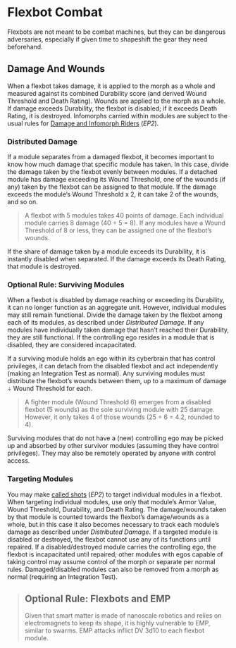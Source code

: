# Flexbot Combat

Flexbots are not meant to be combat machines, but they can be dangerous adversaries, especially if given time to shapeshift the gear they need beforehand.

## Damage And Wounds

When a flexbot takes damage, it is applied to the morph as a whole and measured against its combined Durability score (and derived Wound Threshold and Death Rating). Wounds are applied to the morph as a whole. If damage exceeds Durability, the flexbot is disabled; if it exceeds Death Rating, it is destroyed. Infomorphs carried within modules are subject to the usual rules for [Damage and Infomorph Riders](../../13/15-hardware-damage.md#damage-and-infomorph-riders) (_EP2_).

### Distributed Damage

If a module separates from a damaged flexbot, it becomes important to know how much damage that specific module has taken. In this case, divide the damage taken by the flexbot evenly between modules. If a detached module has damage exceeding its Wound Threshold, one of the wounds (if any) taken by the flexbot can be assigned to that module. If the damage exceeds the module’s Wound Threshold x 2, it can take 2 of the wounds, and so on.

<blockquote>

A flexbot with 5 modules takes 40 points of damage. Each individual module carries 8 damage (40 ÷ 5 = 8). If any modules have a Wound Threshold of 8 or less, they can be assigned one of the flexbot’s wounds.

</blockquote>

If the share of damage taken by a module exceeds its Durability, it is instantly disabled when separated. If the damage exceeds its Death Rating, that module is destroyed.

### Optional Rule: Surviving Modules

When a flexbot is disabled by damage reaching or exceeding its Durability, it can no longer function as an aggregate unit. However, individual modules may still remain functional. Divide the damage taken by the flexbot among each of its modules, as described under _Distributed Damage_. If any modules have individually taken damage that hasn’t reached their Durability, they are still functional. If the controlling ego resides in a module that is disabled, they are considered incapacitated.

If a surviving module holds an ego within its cyberbrain that has control privileges, it can detach from the disabled flexbot and act independently (making an Integration Test as normal). Any surviving modules must distribute the flexbot’s wounds between them, up to a maximum of damage ÷ Wound Threshold for each.

<blockquote>

A fighter module (Wound Threshold 6) emerges from a disabled flexbot (5 wounds) as the sole surviving module with 25 damage. However, it only takes 4 of those wounds (25 ÷ 6 = 4.2, rounded to 4).

</blockquote>

Surviving modules that do not have a (new) controlling ego may be picked up and absorbed by other survivor modules (assuming they have control privileges). They may also be remotely operated by anyone with control access.

### Targeting Modules

You may make [called shots](../../12/15-special-attacks.md#called-shots) (_EP2_) to target individual modules in a flexbot. When targeting individual modules, use only that module’s Armor Value, Wound Threshold, Durability, and Death Rating. The damage/wounds taken by that module is counted towards the flexbot’s damage/wounds as a whole, but in this case it also becomes necessary to track each module’s damage as described under _Distributed Damage_. If a targeted module is disabled or destroyed, the flexbot cannot use any of its functions until repaired. If a disabled/destroyed module carries the controlling ego, the flexbot is incapacitated until repaired; other modules with egos capable of taking control may assume control of the morph or separate per normal rules. Damaged/disabled modules can also be removed from a morph as normal (requiring an Integration Test).

<blockquote>

## Optional Rule: Flexbots and EMP

Given that smart matter is made of nanoscale robotics and relies on electromagnets to keep its shape, it is highly vulnerable to EMP, similar to swarms. EMP attacks inflict DV 3d10 to each flexbot module.

</blockquote>
